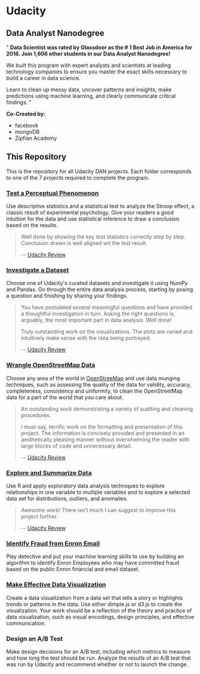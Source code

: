 # Udacity
## Data Analyst Nanodegree
" **Data Scientist was rated by Glassdoor as the # 1 Best Job in America for 2016.
Join 1,606 other students in our Data Analyst Nanodegree!**

We built this program with expert analysts and scientists at leading technology companies
to ensure you master the exact skills necessary to build a career in data science.

Learn to clean up messy data, uncover patterns and insights, make predictions using machine learning,
and clearly communicate critical findings. "

**Co-Created by:**
- facebook
- mongoDB
- Zipfian Academy


## This Repository
This is the repository for all Udacity DAN projects. Each folder corresponds
to one of the 7 projects required to complete the program.

### [Test a Perceptual Phenomenon](https://github.com/jasonicarter/udacity/tree/master/P1_StroopEffect)

Use descriptive statistics and a statistical test to analyze the Stroop effect,
a classic result of experimental psychology. Give your readers a good intuition for the data
and use statistical inference to draw a conclusion based on the results.

> Well done by showing the key test statistics correctly step by step. Conclusion drawn is well aligned wit the test result.
>
> -- [Udacity Review](https://github.com/jasonicarter/udacity/blob/master/P1_StroopEffect/UdacityReview.pdf)

### [Investigate a Dataset](https://github.com/jasonicarter/udacity/tree/master/P2_Titanic_Data_Analysis)

Choose one of Udacity's curated datasets and investigate it using NumPy and Pandas.
Go through the entire data analysis process, starting by posing a question and finishing by sharing your findings.

> You have postulated several meaningful questions and have provided a thoughtful investigation in turn. Asking the right questions is, arguably, the most important part in data analysis. Well done!
>
> Truly outstanding work on the visualizations. The plots are varied and intuitively make sense with the idea being portrayed.
>
> -- [Udacity Review](https://github.com/jasonicarter/udacity/blob/master/P2_Titanic_Data_Analysis/UdacityReview.pdf)

### [Wrangle OpenStreetMap Data](https://github.com/jasonicarter/udacity/tree/master/P3_OpenStreeMap_Data_MongoDB)

Choose any area of the world in [OpenStreeMap](https://www.openstreetmap.org) and use data munging techniques,
such as assessing the quality of the data for validity, accuracy, completeness, consistency and uniformity,
to clean the OpenStreetMap data for a part of the world that you care about.

> An outstanding work demonstrating a variety of auditing and cleaning procedures.
>
> I must say, terrific work on the formatting and presentation of this project. The information is concisely provided and presented in an aesthetically pleasing manner without overwhelming the reader with large blocks of code and unnecessary detail.
>
> -- [Udacity Review](https://github.com/jasonicarter/udacity/blob/master/P3_OpenStreeMap_Data_MongoDB/UdacityReviews.pdf)

### [Explore and Summarize Data](https://github.com/jasonicarter/udacity/tree/master/P4_Prosper_Loan_Data_EDA_R)

Use R and apply exploratory data analysis techniques to explore relationships in one variable to multiple variables
and to explore a selected data set for distributions, outliers, and anomalies.

> Awesome work! There isn't much I can suggest to improve this project further.
>
> -- [Udacity Review](https://github.com/jasonicarter/udacity/blob/master/P4_Prosper_Loan_Data_EDA_R/UdacityReview.pdf)

### [Identify Fraud from Enron Email](https://github.com/jasonicarter/udacity/tree/master/P5_Enron_Email_Data_Machine_Learning/final_project)

Play detective and put your machine learning skills to use by building an algorithm to identify Enron Employees
who may have committed fraud based on the public Enron financial and email dataset.

### [Make Effective Data Visualization](https://github.com/jasonicarter/udacity/tree/master/P6_Data_Visualization_D3)

Create a data visualization from a data set that tells a story or highlights trends or patterns in the data.
Use either dimple.js or d3.js to create the visualization. Your work should be a reflection of the theory
and practice of data visualization, such as visual encodings, design principles, and effective communication.

### Design an A/B Test

Make design decisions for an A/B test, including which metrics to measure and how long the test should be run.
Analyze the results of an A/B test that was run by Udacity and recommend whether or not to launch the change.

